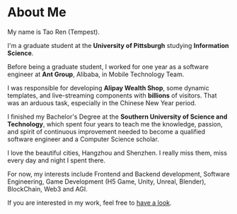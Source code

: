 # About Me

My name is Tao Ren (Tempest).

I'm a graduate student at the **University of Pittsburgh** studying **Information Science**.

Before being a graduate student, I worked for one year as a software engineer at **Ant Group**, Alibaba, in Mobile Technology Team.

I was responsible for developing **Alipay Wealth Shop**, some dynamic templates, and live-streaming components with **billions** of visitors. That was an arduous task, especially in the Chinese New Year period.

I finished my Bachelor's Degree at the **Southern University of Science and Technology**, which spent four years to teach me the knowledge, passion, and spirit of continuous improvement needed to become a qualified software engineer and a Computer Science scholar.

I love the beautiful cities, Hangzhou and Shenzhen. I really miss them, miss every day and night I spent there.

For now, my interests include Frontend and Backend development, Software Engineering, Game Development (H5 Game, Unity, Unreal, Blender), BlockChain, Web3 and AGI.

If you are interested in my work, feel free to [have a look](/?page=Projects/Project).




